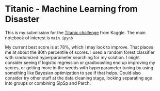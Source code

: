 # Titanic - Machine Learning from Disaster

This is my submission for the [Titanic challenge](https://www.kaggle.com/c/titanic/overview) from Kaggle. The main notebook of interest is `main.ipynb`

My current best score is at 78%, which I may look to improve. That places me at about the 80th percentile of scores. I used a random forest classifier with randomized hyperparameter searching for my solution. I might consider seeing if logistic regression or gradboosting end up improving my scores, or getting more in the weeds with hyperparameter tuning by using something like Bayesian optimization to see if that helps. Could also consider try other stuff at the data cleaning stage, looking separating age into groups or combining SipSp and Parch.